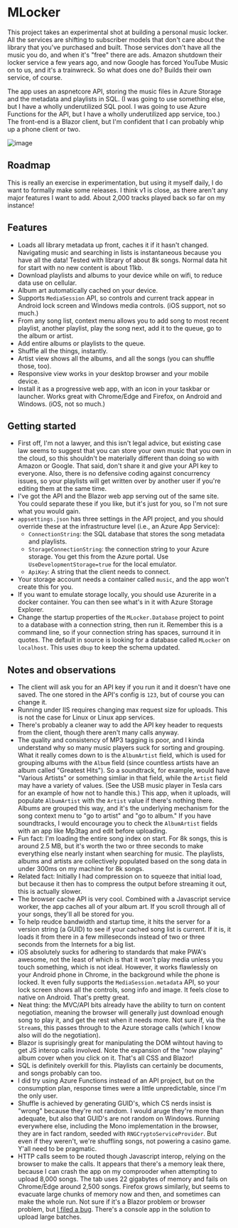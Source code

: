 # MLocker
This project takes an experimental shot at building a personal music locker. All the services are shifting to subscriber models that don't care about the library that you've purchased and built. Those services don't have all the music you do, and when it's "free" there are ads. Amazon shutdown their locker service a few years ago, and now Google has forced YouTube Music on to us, and it's a trainwreck. So what does one do? Builds their own service, of course.  

The app uses an aspnetcore API, storing the music files in Azure Storage and the metadata and playlists in SQL. (I was going to use something else, but I have a wholly underutilized SQL pool. I was going to use Azure Functions for the API, but I have a wholly underutilized app service, too.) The front-end is a Blazor client, but I'm confident that I can probably whip up a phone client or two.

![image](https://user-images.githubusercontent.com/2114255/98284863-bdbc5780-1f6f-11eb-9aa0-7c563d78b1f0.png)

## Roadmap
This is really an exercise in experimentation, but using it myself daily, I do want to formally make some releases. I think v1 is close, as there aren't any major features I want to add. About 2,000 tracks played back so far on my instance!

## Features
* Loads all library metadata up front, caches it if it hasn't changed. Navigating music and searching in lists is instantaneous because you have all the data! Tested with library of about 8k songs. Normal data hit for start with no new content is about 11kb.
* Download playlists and albums to your device while on wifi, to reduce data use on cellular.
* Album art automatically cached on your device.
* Supports `MediaSession` API, so controls and current track appear in Android lock screen and Windows media controls. (iOS support, not so much.)
* From any song list, context menu allows you to add song to most recent playlist, another playlist, play the song next, add it to the queue, go to the album or artist.
* Add entire albums or playlists to the queue.
* Shuffle all the things, instantly.
* Artist view shows all the albums, and all the songs (you can shuffle those, too).
* Responsive view works in your desktop browser and your mobile device.
* Install it as a progressive web app, with an icon in your taskbar or launcher. Works great with Chrome/Edge and Firefox, on Android and Windows. (iOS, not so much.)

## Getting started
* First off, I'm not a lawyer, and this isn't legal advice, but existing case law seems to suggest that you can store your own music that you own in the cloud, so this shouldn't be materially different than doing so with Amazon or Google. That said, don't share it and give your API key to everyone. Also, there is no defensive coding against concurrency issues, so your playlists will get written over by another user if you're editing them at the same time.
* I've got the API and the Blazor web app serving out of the same site. You could separate these if you like, but it's just for you, so I'm not sure what you would gain.
* `appsettings.json` has three settings in the API project, and you should override these at the infrastructure level (i.e., an Azure App Service):
  * `ConnectionString`: the SQL database that stores the song metadata and playlists.
  * `StorageConnectionString`: the connection string to your Azure storage. You get this from the Azure portal. Use `UseDevelopmentStorage=true` for the local emulator.
  * `ApiKey`: A string that the client needs to connect.
* Your storage account needs a container called `music`, and the app won't create this for you.
* If you want to emulate storage locally, you should use Azurerite in a docker container. You can then see what's in it with Azure Storage Explorer.
* Change the startup properties of the `MLocker.Database` project to point to a database with a connection string, then run it. Remember this is a command line, so if your connection string has spaces, surround it in quotes. The default in source is looking for a database called `MLocker` on `localhost`. This uses `dbup` to keep the schema updated.

## Notes and observations
* The client will ask you for an API key if you run it and it doesn't have one saved. The one stored in the API's config is `123`, but of course you can change it.
* Running under IIS requires changing max request size for uploads. This is not the case for Linux or Linux app services.
* There's probably a cleaner way to add the API key header to requests from the client, though there aren't many calls anyway.
* The quality and consistency of MP3 tagging is poor, and I kinda understand why so many music players suck for sorting and grouping. What it really comes down to is the `AlbumArtist` field, which is used for grouping albums *with* the `Album` field (since countless artists have an album called "Greatest Hits"). So a soundtrack, for example, would have "Various Artists" or something simliar in that field, while the `Artist` field may have a variety of values. (See the USB music player in Tesla cars for an example of how not to handle this.) This app, when it uploads, will populate `AlbumArtist` with the `Artist` value if there's nothing there. Albums are grouped this way, and it's the underlying mechanism for the song context menu to "go to artist" and "go to album." If you have soundtracks, I would encourage you to check the `AlbumArtist` fields with an app like Mp3tag and edit before uploading.
* Fun fact: I'm loading the entire song index on start. For 8k songs, this is around 2.5 MB, but it's worth the two or three seconds to make everything else nearly instant when searching for music. The playlists, albums and artists are collectively populated based on the song data in under 300ms on my machine for 8k songs.
* Related fact: Initially I had compression on to squeeze that initial load, but because it then has to compress the output before streaming it out, this is actually slower.
* The browser cache API is very cool. Combined with a Javascript service worker, the app caches all of your album art. If you scroll through all of your songs, they'll all be stored for you.
* To help reudce bandwidth and startup time, it hits the server for a version string (a GUID) to see if your cached song list is current. If it is, it loads it from there in a few milleseconds instead of two or three seconds from the Internets for a big list.
* iOS absolutely sucks for adhering to standards that make PWA's awesome, not the least of which is that it won't play media unless you touch something, which is not ideal. However, it works flawlessly on your Android phone in Chrome, in the background while the phone is locked. It even fully supports the `MediaSession.metadata` API, so your lock screen shows all the controls, song info and image. It feels close to native on Android. That's pretty great.
* Neat thing: the MVC/API bits already have the ability to turn on content negotiation, meaning the browser will generally just download enough song to play it, and get the rest when it needs more. Not sure if, via the `Stream`s, this passes through to the Azure storage calls (which I know also will do the negotiation).
* Blazor is suprisingly great for manipulating the DOM wihtout having to get JS interop calls involved. Note the expansion of the "now playing" album cover when you click on it. That's all CSS and Blazor!
* SQL is definitely overkill for this. Playlists can certainly be documents, and songs probably can too.
* I did try using Azure Functions instead of an API project, but on the consumption plan, response times were a little unpredictable, since I'm the only user.
* Shuffle is achieved by generating GUID's, which CS nerds insist is "wrong" because they're not random. I would aruge they're more than adequate, but also that GUID's are not random on Windows. Running everywhere else, including the Mono implementation in the browser, they are in fact random, seeded with `RNGCryptoServiceProvider`. But even if they weren't, we're shuffling songs, not powering a casino game. Y'all need to be pragmatic.
* HTTP calls seem to be routed though Javascript interop, relying on the browser to make the calls. It appears that there's a memory leak there, because I can crash the app on my comprooder when attempting to upload 8,000 songs. The tab uses 22 gigabytes of memory and fails on Chrome/Edge around 2,500 songs. Firefox grows similarly, but seems to evacuate large chunks of memory now and then, and sometimes can make the whole run. Not sure if it's a Blazor problem or browser problem, but [I filed a bug](https://github.com/dotnet/aspnetcore/issues/27023). There's a console app in the solution to upload large batches.
